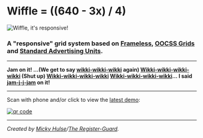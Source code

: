 # Wiffle = ((640 - 3x) / 4)

![Wiffle, it's responsive!](http://registerguard.github.com/wiffle/wiffle.gif)

### A "responsive" grid system based on [Frameless](http://framelessgrid.com/), [OOCSS Grids](https://github.com/stubbornella/oocss/wiki/Grids) and [Standard Advertising Units](http://www.iab.net/guidelines/508676/508767/displayguidelines).

---

**Jam on it! …(We get to say [wikki-wikki-wikki](https://github.com/registerguard/wiffle/wiki) again) [Wikki-wikki-wikki-wikki](https://github.com/registerguard/wiffle/wiki) (Shut up) [Wikki-wikki-wikki-wikki](https://github.com/registerguard/wiffle/wiki) [Wikki-wikki-wikki-wikki](https://github.com/registerguard/wiffle/wiki)… I said [jam-j-j-jam](http://www.youtube.com/watch?v=zEmg5GaAHbk) on it!**

---

Scan with phone and/or click to view the [latest demo](http://registerguard.github.com/wiffle/demo/):

[![qr code](http://chart.apis.google.com/chart?cht=qr&chl=http://registerguard.github.com/wiffle&chs=240x240)](http://registerguard.github.com/wiffle/demo/)

---

*Created by [Micky Hulse](http://hulse.me)/[The Register-Guard](http://www.registerguard.com).*